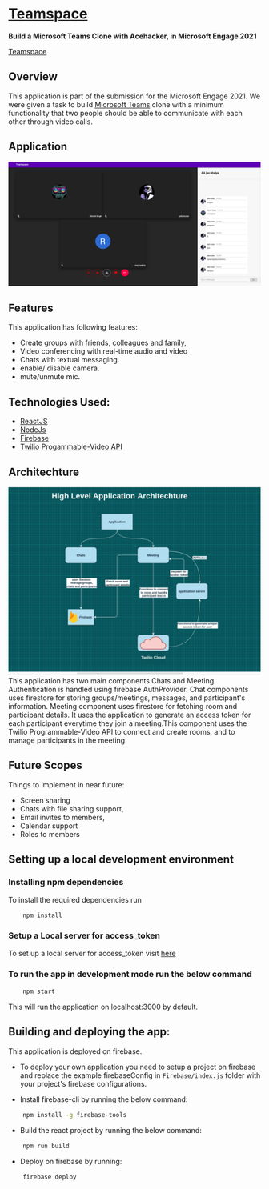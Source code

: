 # [Teamspace]("https://teams-clone-c6129.web.app/")

**Build a Microsoft Teams Clone with Acehacker, in Microsoft Engage 2021**

[Teamspace]("https://teams-clone-c6129.web.app/")

## Overview

This application is part of the submission for the Microsoft Engage 2021. We were given a task to build [Microsoft Teams](https://www.microsoft.com/en-in/microsoft-teams/group-chat-software) clone with a minimum functionality that two people should be able to communicate with each other through video calls.

## Application
![meeting-snap](./snaps/meetingSnap.png)

## Features

This application has following features:
* Create groups with friends, colleagues and family,
* Video conferencing with real-time audio and video
* Chats with textual messaging.
* enable/ disable camera.
* mute/unmute mic.

## Technologies Used:

* [ReactJS]("https://reactjs.org") 
* [NodeJs]("https://nodejs.org)
* [Firebase]("https://firebase.google.com)
* [Twilio Progammable-Video API]("https://www.twilio.com/docs/video")


## Architechture
![archi](./snaps/archi.png)
This application has two main components Chats and Meeting. Authentication is handled using firebase AuthProvider. Chat components uses firestore for storing groups/meetings, messages, and participant's information.
Meeting component uses firestore for fetching room and participant details. It uses the application to generate an access token for each participant everytime they join a meeting.This component uses the Twilio Programmable-Video API to connect and create rooms, and to manage participants in the meeting.

## Future Scopes

Things to implement in near future:
* Screen sharing
* Chats with file sharing support,
* Email invites to members,
* Calendar support
* Roles to members



## Setting up a local development environment

### Installing npm dependencies
To install the required dependencies run
```bash
    npm install
```
### Setup a Local server for access_token

To set up a local server for access_token visit [here]("https://github.com/7TRED/teams-clone-server.git")

### To run the app in development mode run the below command
```bash
    npm start
```
This will run the application on localhost:3000 by default.



## Building and deploying the app:
This application is deployed on firebase.
* To deploy your own application you need to setup a project on firebase and replace the example firebaseConfig in ``Firebase/index.js`` folder with your project's firebase configurations.

* Install firebase-cli by running the below command:
```bash
    npm install -g firebase-tools
```
* Build the react project by running the below command:
```bash
    npm run build
```

* Deploy on firebase by running:
```bash
    firebase deploy
```


